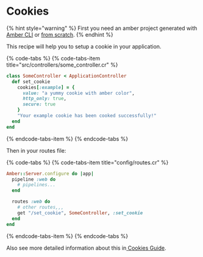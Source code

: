 # Cookies

{% hint style="warning" %}
First you need an amber project generated with [Amber CLI](../guides/create-new-app.md) or [from scratch](from-scratch.md).
{% endhint %}

This recipe will help you to setup a cookie in your application.

{% code-tabs %}
{% code-tabs-item title="src/controllers/some\_controller.cr" %}
```ruby
class SomeController < ApplicationController
  def set_cookie
    cookies[:example] = {
      value: "a yummy cookie with amber color",
      http_only: true,
      secure: true
    }
    "Your example cookie has been cooked successfully!"
  end
end
```
{% endcode-tabs-item %}
{% endcode-tabs %}

Then in your routes file:

{% code-tabs %}
{% code-tabs-item title="config/routes.cr" %}
```ruby
Amber::Server.configure do |app|
  pipeline :web do
    # pipelines...
  end

  routes :web do
    # other routes,,,
    get "/set_cookie", SomeController, :set_cookie
  end
end
```
{% endcode-tabs-item %}
{% endcode-tabs %}

Also see more detailed information about this in[ Cookies Guide](../guides/controllers/cookies.md).

